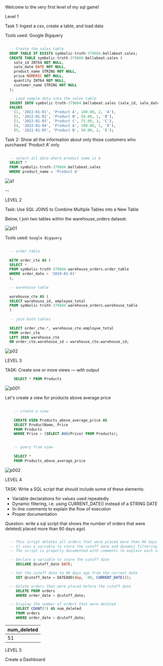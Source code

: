 Welcome to the very first level of my sql game!

Level 1

Task 1: Ingest a csv, create a table, and load data

Tools used: Google Bigquery

```sql 
  
  -- Create the sales table 
  DROP TABLE IF EXISTS symbolic-truth-379604.bellabeat.sales;
  CREATE TABLE symbolic-truth-379604.bellabeat.sales (
    sale_id INT64 NOT NULL,
    sale_date DATE NOT NULL,
    product_name STRING NOT NULL,
    price NUMERIC NOT NULL,
    quantity INT64 NOT NULL,
    customer_name STRING NOT NULL
  );

  -- Load sample data into the sales table
  INSERT INTO symbolic-truth-379604.bellabeat.sales (sale_id, sale_date, product_name, price, quantity, customer_name)
  VALUES
    (1, '2022-01-01', 'Product A', 100.00, 2, 'A'),
    (2, '2022-01-02', 'Product B', 50.00, 1, 'B'),
    (3, '2022-01-03', 'Product C', 75.00, 3, 'C'),
    (4, '2022-01-04', 'Product A', 100.00, 1, 'D'),
    (5, '2022-01-05', 'Product B', 50.00, 2, 'E');
```

Task 2: Show all the information about only those customers who purchased `Product A' only

```sql
  
  -- select all data where product name is A
  SELECT *
  FROM symbolic-truth-379604.bellabeat.sales
  WHERE product_name = 'Product A'
```

![a1](https://user-images.githubusercontent.com/113444489/231825869-e7ec90ea-f987-4169-9497-152d570b604d.png)


--


LEVEL 2

Task: Use SQL JOINS to Combine Multiple Tables into a New Table

Below, I join two tables within the warehouse_orders dataset.


![p01](https://user-images.githubusercontent.com/113444489/231931590-43baf8b7-3b32-4925-9b4f-f051ae169041.png)


Tools used: `Google Bigquery`

```sql
  
  -- order table
  
  WITH order_cte AS (
  SELECT *
  FROM symbolic-truth-379604.warehouse_orders.order_table
  WHERE order_date > '2019-01-01'
  ),
  
  -- warehouse table
  
  warehouse_cte AS (
  SELECT warehouse_id, employee_total
  FROM symbolic-truth-379604.warehouse_orders.warehouse_table
  )
  
  -- join both tables
  
  SELECT order_cte.*, warehouse_cte.employee_total
  FROM order_cte
  LEFT JOIN warehouse_cte
  ON order_cte.warehouse_id = warehouse_cte.warehouse_id;
```

![p02](https://user-images.githubusercontent.com/113444489/231931898-cd340ee3-0982-4331-89a4-db6b5086b1ca.png)


LEVEL 3

TASK: Create one or more views — with output

```sql
    SELECT * FROM Products
```

![p001](https://user-images.githubusercontent.com/113444489/231936887-5a66059e-2d65-4c0a-873f-6cd0e352fac6.png)

Let's create a view for products above average price

```sql
    
    -- create a view
    
    CREATE VIEW Products_above_average_price AS
    SELECT ProductName, Price
    FROM Products
    WHERE Price > (SELECT AVG(Price) FROM Products);
```

```sql
    
    -- query from view
    
    SELECT *
    FROM Products_above_average_price
 ```
 
 ![p002](https://user-images.githubusercontent.com/113444489/231937659-ee7ac805-ce61-4b61-8c64-e74f1afd0994.png)



LEVEL 4

TASK: Write a SQL script that should include some of these elements:

- Variable declarations for values used repeatedly
- Dynamic filtering, i.e. using CURRENT_DATE() instead of a STRING DATE
- In-line comments to explain the flow of execution
- Proper documentation

Question: write a sql script that shows the number of orders that were deleted( placed more than 90 days ago) 

```sql

  -- This script deletes all orders that were placed more than 90 days ago.
  -- It uses a variable to store the cutoff date and dynamic filtering with CURRENT_DATE().
  -- The script is properly documented with comments to explain each step.

  -- Declare a variable to store the cutoff date
     DECLARE @cutoff_date DATE;

  -- Set the cutoff date to 90 days ago from the current date
     SET @cutoff_date = DATEADD(day, -90, CURRENT_DATE());

  -- Delete orders that were placed before the cutoff date
     DELETE FROM orders
     WHERE order_date < @cutoff_date;

  -- Display the number of orders that were deleted
     SELECT COUNT(*) AS num_deleted
     FROM orders
     WHERE order_date < @cutoff_date;
```

|num_deleted|
|---|
|51|
 
 
LEVEL 5

Create a Dashboard








